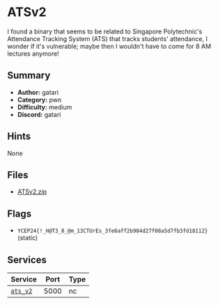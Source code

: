 # ATSv2
I found a binary that seems to be related to Singapore Polytechnic's Attendance Tracking System (ATS) that tracks students' attendance, I wonder if it's vulnerable; maybe then I wouldn't have to come for 8 AM lectures anymore!

## Summary
- **Author:** gatari
- **Category:** pwn
- **Difficulty:** medium
- **Discord:** gatari

## Hints
None

## Files
- [ATSv2.zip](dist/ATSv2.zip)

## Flags
- `YCEP24{!_H@T3_8_@m_13CTUrEs_3fe6aff2b984d27f08a5d7fb3fd18112}` (static)

## Services
| Service | Port | Type |
| ------- | ---- | ---- |
| [`ats_v2`](service/ats_v2) | 5000 | nc |
